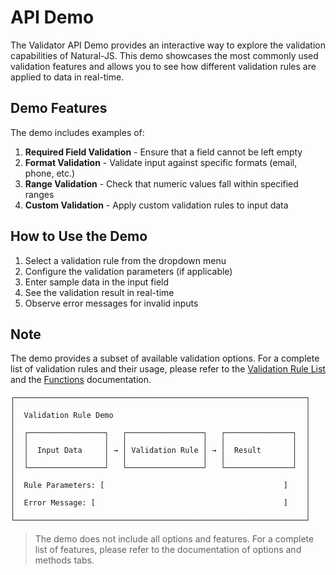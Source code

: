 # API Demo

The Validator API Demo provides an interactive way to explore the validation capabilities of Natural-JS. This demo showcases the most commonly used validation features and allows you to see how different validation rules are applied to data in real-time.

## Demo Features

The demo includes examples of:

1. **Required Field Validation** - Ensure that a field cannot be left empty
2. **Format Validation** - Validate input against specific formats (email, phone, etc.)
3. **Range Validation** - Check that numeric values fall within specified ranges
4. **Custom Validation** - Apply custom validation rules to input data

## How to Use the Demo

1. Select a validation rule from the dropdown menu
2. Configure the validation parameters (if applicable)
3. Enter sample data in the input field
4. See the validation result in real-time
5. Observe error messages for invalid inputs

## Note

The demo provides a subset of available validation options. For a complete list of validation rules and their usage, please refer to the [Validation Rule List](validator-validation-rule-list.md) and the [Functions](validator-functions.md) documentation.

```
┌─────────────────────────────────────────────────────────────────┐
│                                                                 │
│  Validation Rule Demo                                           │
│                                                                 │
│  ┌─────────────────┐   ┌─────────────────┐   ┌───────────────┐  │
│  │                 │   │                 │   │               │  │
│  │  Input Data     │ → │ Validation Rule │ → │  Result       │  │
│  │                 │   │                 │   │               │  │
│  └─────────────────┘   └─────────────────┘   └───────────────┘  │
│                                                                 │
│  Rule Parameters: [                                        ]    │
│                                                                 │
│  Error Message: [                                          ]    │
│                                                                 │
└─────────────────────────────────────────────────────────────────┘
```

> The demo does not include all options and features. For a complete list of features, please refer to the documentation of options and methods tabs.
